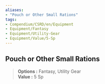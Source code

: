 ```yaml
---
aliases:
- "Pouch or Other Small Rations"
tags:
- Compendium/CSRD/en/Equipment
- Equipment/Fantasy
- Equipment/Utility-Gear
- Equipment/Value/5-Sp
---
```


  
## Pouch or Other Small Rations  
  
>  
> **Options :** Fantasy, Utility Gear  
> **Value :** 5 Sp